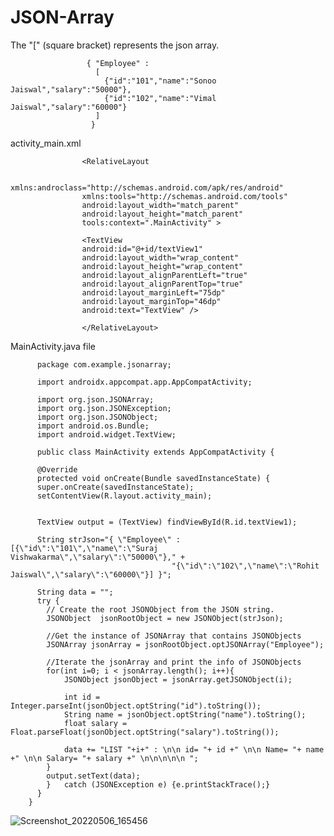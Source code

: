 # JSON-Array

The "[" (square bracket) represents the json array.





                   
                     { "Employee" :  
                       [  
                         {"id":"101","name":"Sonoo Jaiswal","salary":"50000"},  
                         {"id":"102","name":"Vimal Jaiswal","salary":"60000"}  
                       ]   
                      }  
                      
                      
                      
                      
                      
                      
activity_main.xml                      
                      
                      
                      
                      
                    <RelativeLayout 
                    
                    xmlns:androclass="http://schemas.android.com/apk/res/android"  
                    xmlns:tools="http://schemas.android.com/tools"  
                    android:layout_width="match_parent"  
                    android:layout_height="match_parent"  
                    tools:context=".MainActivity" >  
  
                    <TextView  
                    android:id="@+id/textView1"  
                    android:layout_width="wrap_content"  
                    android:layout_height="wrap_content"  
                    android:layout_alignParentLeft="true"  
                    android:layout_alignParentTop="true"  
                    android:layout_marginLeft="75dp"  
                    android:layout_marginTop="46dp"  
                    android:text="TextView" />  
  
                    </RelativeLayout>  
                    
                    
                    
                    
MainActivity.java file      




          package com.example.jsonarray;

          import androidx.appcompat.app.AppCompatActivity;

          import org.json.JSONArray;
          import org.json.JSONException;
          import org.json.JSONObject;
          import android.os.Bundle;
          import android.widget.TextView;

          public class MainActivity extends AppCompatActivity {

          @Override
          protected void onCreate(Bundle savedInstanceState) {
          super.onCreate(savedInstanceState);
          setContentView(R.layout.activity_main);


          TextView output = (TextView) findViewById(R.id.textView1);

          String strJson="{ \"Employee\" :[{\"id\":\"101\",\"name\":\"Suraj Vishwakarma\",\"salary\":\"50000\"}," +
                                        "{\"id\":\"102\",\"name\":\"Rohit Jaiswal\",\"salary\":\"60000\"}] }";

          String data = "";
          try {
            // Create the root JSONObject from the JSON string.
            JSONObject  jsonRootObject = new JSONObject(strJson);

            //Get the instance of JSONArray that contains JSONObjects
            JSONArray jsonArray = jsonRootObject.optJSONArray("Employee");

            //Iterate the jsonArray and print the info of JSONObjects
            for(int i=0; i < jsonArray.length(); i++){
                JSONObject jsonObject = jsonArray.getJSONObject(i);

                int id = Integer.parseInt(jsonObject.optString("id").toString());
                String name = jsonObject.optString("name").toString();
                float salary = Float.parseFloat(jsonObject.optString("salary").toString());

                data += "LIST "+i+" : \n\n id= "+ id +" \n\n Name= "+ name +" \n\n Salary= "+ salary +" \n\n\n\n\n ";
            }
            output.setText(data);
            }   catch (JSONException e) {e.printStackTrace();}
          }
        }
                      
                      
                      
                      
![Screenshot_20220506_165456](https://user-images.githubusercontent.com/101108540/167124595-bff9cf49-2516-4b77-a39b-3882958d10ef.jpg)
